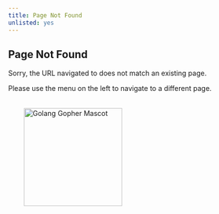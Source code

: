 ```yaml
---
title: Page Not Found
unlisted: yes
---
```


## Page Not Found


Sorry, the URL navigated to does not match an existing page.

Please use the menu on the left to navigate to a different page.

<div style="margin: 32px">
<img src="/working-with-go/css/gopher.svg" style="width:200px" alt="Golang Gopher Mascot">
</div>

